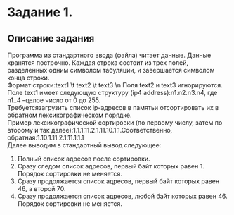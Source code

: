 # Задание 1.

## Описание задания 
Программа из стандартного ввода (файла) читает данные. 
Данные хранятся построчно. Каждая строка состоит из трех полей, разделенных одним символом табуляции, и завершается символом конца строки.  
Формат строки:text1 \t  text2 \t text3 \n Поля text2 и text3 игнорируются.   
Поле text1 имеет следующую структуру (ip4 address):n1.n2.n3.n4, где n1..4 –целое число от 0 до 255.  
Требуетсязагрузить список ip-адресов в памятьи отсортировать их в обратном лексикографическом порядке.   
Пример лексикографической сортировки (по первому числу, затем по второму и так далее):1.1.1.11.2.1.11.10.1.1.Соответственно, обратная:1.10.1.11.2.1.11.1.1.1  
Далее выводим в стандартный вывод следующее:
1. Полный список адресов после сортировки.
2. Сразу следом список адресов, первый байт которых равен 1. Порядок сортировки не меняется.
3. Сразу продолжается список адресов, первый байт которых равен 46, а второй 70.  
4. Сразу продолжается список адресов, любой байт которых равен 46. Порядок сортировки не меняется.  
